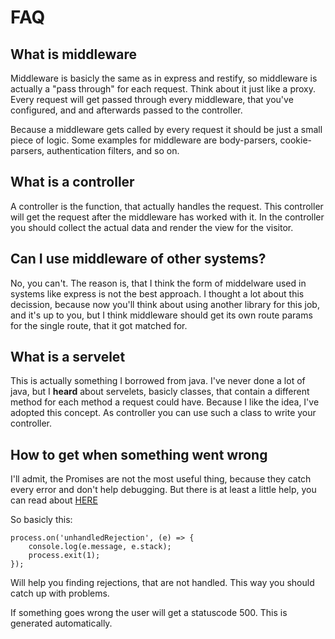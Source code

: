 # FAQ #

## What is middleware ##

Middleware is basicly the same as in express and restify, so middleware is actually a
"pass through" for each request. Think about it just like a proxy. Every request will
get passed through every middleware, that you've configured, and and afterwards passed
to the controller.

Because a middleware gets called by every request it should be just a small piece of logic.
Some examples for middleware are body-parsers, cookie-parsers, authentication filters, and
so on.

## What is a controller ##

A controller is the function, that actually handles the request. This controller will get
the request after the middleware has worked with it. In the controller you should collect
the actual data and render the view for the visitor.

## Can I use middleware of other systems? ##

No, you can't. The reason is, that I think the form of middelware used in systems like
express is not the best approach. I thought a lot about this decission, because now you'll
think about using another library for this job, and it's up to you, but I think middleware
should get its own route params for the single route, that it got matched for.

## What is a servelet ##

This is actually something I borrowed from java. I've never done a lot of java, but I **heard**
about servelets, basicly classes, that contain a different method for each method a request
could have. Because I like the idea, I've adopted this concept. As controller you can use such
a class to write your controller.

## How to get when something went wrong ##

I'll admit, the Promises are not the most useful thing, because they catch every error and don't
help debugging. But there is at least a little help, you can read about
[HERE](https://nodejs.org/dist/latest-v4.x/docs/api/process.html#process_event_unhandledrejection)

So basicly this:

	process.on('unhandledRejection', (e) => {
		console.log(e.message, e.stack);
		process.exit(1);
	});

Will help you finding rejections, that are not handled. This way you should catch up with problems.

If something goes wrong the user will get a statuscode 500. This is generated automatically.
